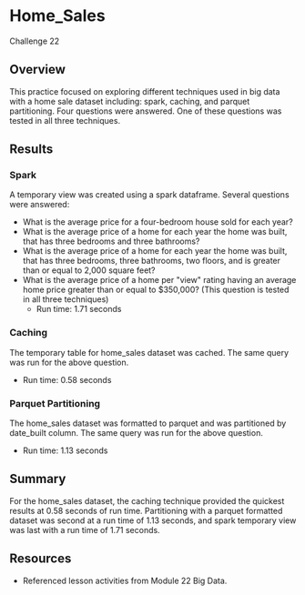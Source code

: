 # Home_Sales
Challenge 22

## Overview ##
This practice focused on exploring different techniques used in big data with a home sale dataset including: spark, caching, and parquet partitioning.
Four questions were answered. One of these questions was tested in all three techniques.

## Results ##
### Spark ###
A temporary view was created using a spark dataframe. Several questions were answered:
* What is the average price for a four-bedroom house sold for each year?
* What is the average price of a home for each year the home was built, that has three bedrooms and three bathrooms?
* What is the average price of a home for each year the home was built, that has three bedrooms, three bathrooms, two floors, and is greater than or equal to 2,000 square feet?
* What is the average price of a home per "view" rating having an average home price greater than or equal to $350,000? (This question is tested in all three techniques)
   - Run time: 1.71 seconds

### Caching ###
The temporary table for home_sales dataset was cached. The same query was run for the above question.

 - Run time: 0.58 seconds

### Parquet Partitioning ###
The home_sales dataset was formatted to parquet and was partitioned by date_built column. The same query was run for the above question.

 - Run time: 1.13 seconds

## Summary ##
For the home_sales dataset, the caching technique provided the quickest results at 0.58 seconds of run time. Partitioning with a parquet formatted dataset was second at a run time of 1.13 seconds, and spark temporary view was last with a run time of 1.71 seconds.

## Resources ##
* Referenced lesson activities from Module 22 Big Data.
